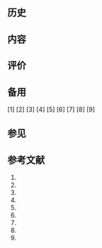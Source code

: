 ## 历史

## 内容

## 评价

## 备用

\[1\] \[2\] \[3\] \[4\] \[5\] \[6\] \[7\] \[8\] \[9\]

## 参见

## 参考文献

1.
2.
3.
4.
5.
6.
7.
8.
9.